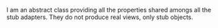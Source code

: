 I am an abstract class providing all the properties shared amongs all the stub adapters. They do not produce real views, only stub objects.
